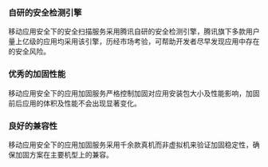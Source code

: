 
###  自研的安全检测引擎
移动应用安全下的安全扫描服务采用腾讯自研的安全检测引擎，腾讯旗下多款用户量上亿级的应用均采用该引擎，历经市场考验，可帮助开发者尽早发现应用中存在的安全风险。

###  优秀的加固性能
移动应用安全下的应用加固服务严格控制加固对应用安装包大小及性能影响，加固前后应用的体积及性能不会出现显著变化。

###   良好的兼容性
移动应用安全下的应用加固服务采用千余款真机而非虚拟机来验证加固稳定性，确保加固方案在主要机型上的兼容。

